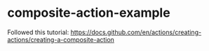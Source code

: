 # composite-action-example

Followed this tutorial: https://docs.github.com/en/actions/creating-actions/creating-a-composite-action
